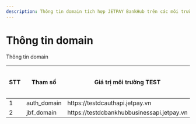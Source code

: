 ```yaml
---
description: Thông tin domain tích hợp JETPAY BankHub trên các môi trường.
---
```


# Thông tin domain

Thông tin domain

<table><thead><tr><th width="85.33333333333331">STT</th><th width="213">Tham số</th><th>Giá trị môi trường TEST</th><th>Giá trị môi trường Product</th></tr></thead><tbody><tr><td>1</td><td>auth_domain</td><td>https://testdcauthapi.jetpay.vn</td><td></td></tr><tr><td>2</td><td>jbf_domain</td><td>https://testdcbankhubbusinessapi.jetpay.vn</td><td></td></tr></tbody></table>
